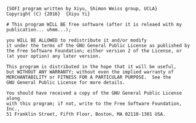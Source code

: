 


    {SOFI program written by Xiyu, Shimon Weiss group, UCLA}
    Copyright (C) {2016}  {Xiyu Yi}

    # This program WILL BE free software (after it is releaed with my publication... uhmm...);
    
    you WILL BE ALLOWED to redistribute it and/or modify
    it under the terms of the GNU General Public License as published by
    the Free Software Foundation; either version 2 of the License, or
    (at your option) any later version.

    This program is distributed in the hope that it will be useful,
    but WITHOUT ANY WARRANTY; without even the implied warranty of
    MERCHANTABILITY or FITNESS FOR A PARTICULAR PURPOSE.  See the
    GNU General Public License for more details.

    You should have received a copy of the GNU General Public License along
    with this program; if not, write to the Free Software Foundation, Inc.,
    51 Franklin Street, Fifth Floor, Boston, MA 02110-1301 USA.
